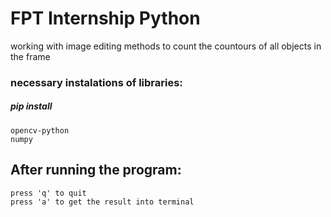 
# FPT Internship Python

working with image editing methods to count the countours of all objects in the frame

### necessary instalations of libraries: 

##### pip install 

```
opencv-python
numpy
```
## After running the program:
```
press 'q' to quit 
press 'a' to get the result into terminal
```
